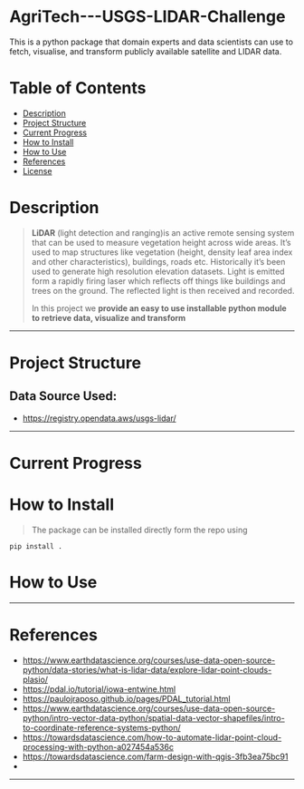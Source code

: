 # AgriTech---USGS-LIDAR-Challenge
This is a python package that domain experts and data scientists can use to fetch, visualise, and transform publicly available satellite and LIDAR data.
# Table of Contents
* [Description](#description)
* [Project Structure](#struct)
* [Current Progress](#progress)
* [How to Install](#install)
* [How to Use](#use)
* [References](#refs)
* [License](#license)

# <a name='description'></a>Description
> **LiDAR** (light detection and ranging)is an active remote sensing system that can be used to measure vegetation height across wide areas. It’s used to map structures like vegetation (height, density leaf area index and other characteristics), buildings, roads etc. Historically it’s been used to generate high resolution elevation datasets. Light is emitted form a rapidly firing laser which reflects off things like buildings and trees on the ground. The reflected light is then received and recorded. 
>
>In this project we **provide an easy to use installable python module to retrieve data, visualize and transform**
>
 

<hr>

# <a name='struct'></a>Project Structure
## Data Source Used:
- https://registry.opendata.aws/usgs-lidar/

<hr>

# <a name='progress'></a>Current Progress
<!-- * Main Tasks
  - [x] Enable Elevation Data Fetching
  - [x] Enable Data Loading from saved tif and las/laz files
  - [ ] Enable Terrian Visualization using retrieved or loaded LiDAR cloud points
  - [ ] Enable Cloud Point Standardizing/Sub-Sampling
  - [ ] Enable data augmentation to retrieved geopandas data-frame
  - [ ] Composing a QuickStart Guide Notebook

* Optional Tasks
  - [ ] Enable Diagrammatic way of comparing original terrain and subsampled terrain
  - [ ] Enable Soil-Data Fetching
  - [ ] Enable Climate-Data Fetching
  - [ ] Enable interaction with Sentinel public API
  - [ ] Enable users to download satellite imagery using Sentinels API

<hr> -->

# <a name='install'></a>How to Install
>The package can be installed directly form the repo using
```
pip install .
```
<!-- >When complete the package will be available on PyPi python packages repository. You will be able to install it using the command:
```
pip install 3DEP-Farm
```
<hr> -->

# <a name='use'></a>How to Use
<hr>

# <a name='refs'></a>References
- https://www.earthdatascience.org/courses/use-data-open-source-python/data-stories/what-is-lidar-data/explore-lidar-point-clouds-plasio/
- https://pdal.io/tutorial/iowa-entwine.html
- https://paulojraposo.github.io/pages/PDAL_tutorial.html
- https://www.earthdatascience.org/courses/use-data-open-source-python/intro-vector-data-python/spatial-data-vector-shapefiles/intro-to-coordinate-reference-systems-python/
- https://towardsdatascience.com/how-to-automate-lidar-point-cloud-processing-with-python-a027454a536c
- https://towardsdatascience.com/farm-design-with-qgis-3fb3ea75bc91
- 
<hr>
